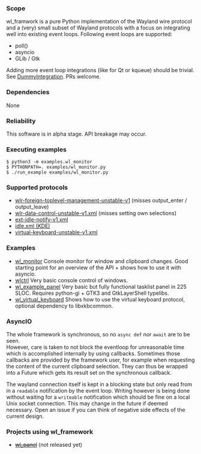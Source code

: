 ### Scope
wl_framwork is a pure Python implementation of the Wayland wire protocol and a (very) small subset of Wayland protocols with a focus on integrating well into existing event loops.
Following event loops are supported:
- poll()
- asyncio
- GLib / Gtk

Adding more event loop integrations (like for Qt or kqueue) should be trivial.
See [DummyIntegration](wl_framework/loop_integrations/dummy.py). PRs welcome.

### Dependencies
None

### Reliability

This software is in alpha stage. API breakage may occur.

### Executing examples
```
$ python3 -m examples.wl_monitor
$ PYTHONPATH=. examples/wl_monitor.py
$ ./run_example examples/wl_monitor.py
```

### Supported protocols
- [wlr-foreign-toplevel-management-unstable-v1](https://gitlab.freedesktop.org/wlroots/wlr-protocols/-/blob/master/unstable/wlr-foreign-toplevel-management-unstable-v1.xml) (misses output_enter / output_leave)
- [wlr-data-control-unstable-v1.xml](https://gitlab.freedesktop.org/wlroots/wlr-protocols/-/blob/master/unstable/wlr-data-control-unstable-v1.xml) (misses setting own selections)
- [ext-idle-notify-v1.xml](https://gitlab.freedesktop.org/wayland/wayland-protocols/-/blob/main/staging/ext-idle-notify/ext-idle-notify-v1.xml)
- [idle.xml (KDE)](https://github.com/KDE/plasma-wayland-protocols/blob/master/src/protocols/idle.xml)
- [virtual-keyboard-unstable-v1.xml](https://gitlab.freedesktop.org/wlroots/wlroots/-/blob/master/protocol/virtual-keyboard-unstable-v1.xml)


### Examples
- [wl_monitor](examples/wl_monitor.py) Console monitor for window and clipboard changes. Good starting point for an overview of the API + shows how to use it with asyncio.
- [wlctrl](examples/wlctrl.py) Very basic console control of windows.
- [wl_example_panel](examples/wl_example_panel.py) Very basic but fully functional tasklist panel in 225 SLOC. Requires python-gi + GTK3 and GtkLayerShell typelibs.
- [wl_virtual_keyboard](examples/wl_virtual_keyboard.py) Shows how to use the virtual keyboard protocol, optional dependency to libxkbcommon.

### AsyncIO
The whole framework is synchronous, so no `async def` nor `await` are to be seen.  
However, care is taken to not block the eventloop for unreasonable time which is accomplished internally by using callbacks. Sometimes those callbacks are provided by the framework user, for example when requesting the content of the current clipboard selection. They can thus be wrapped into a Future which gets its result set on the synchronous callback.

The wayland connection itself is kept in a blocking state but only read from in a `readable` notification by the event loop. Writing however is being done without waiting for a `writeable` notification which should be fine on a local Unix socket connection. This may change in the future if deemed necessary. Open an issue if you can think of negative side effects of the current design.

### Projects using wl_framework
- ~~[wl_panel](http://github.com/Consolatis/wl_panel)~~ (not released yet)
